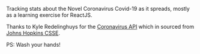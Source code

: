 Tracking stats about the Novel Coronavirus Covid-19 as it spreads, mostly as a learning exercise for ReactJS. 

Thanks to Kyle Redelinghuys for the [Coronavirus API](https://covid19api.com) which in sourced from [Johns Hopkins CSSE](https://github.com/CSSEGISandData/COVID-19). 

PS: Wash your hands!
